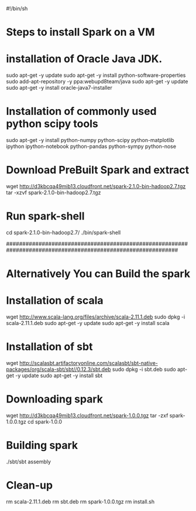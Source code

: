 #!/bin/sh

# Steps to install Spark on a VM
 
# installation of Oracle Java JDK.
sudo apt-get -y update
sudo apt-get -y install python-software-properties
sudo add-apt-repository -y ppa:webupd8team/java
sudo apt-get -y update
sudo apt-get -y install oracle-java7-installer

# Installation of commonly used python scipy tools
sudo apt-get -y install python-numpy python-scipy python-matplotlib ipython ipython-notebook python-pandas python-sympy python-nose

# Download PreBuilt Spark and extract
wget http://d3kbcqa49mib13.cloudfront.net/spark-2.1.0-bin-hadoop2.7.tgz
tar -xzvf spark-2.1.0-bin-hadoop2.7.tgz

# Run spark-shell
cd spark-2.1.0-bin-hadoop2.7/
./bin/spark-shell

#############################################################################################################
# Alternatively You can Build the spark 
# Installation of scala
wget http://www.scala-lang.org/files/archive/scala-2.11.1.deb
sudo dpkg -i scala-2.11.1.deb
sudo apt-get -y update
sudo apt-get -y install scala
# Installation of sbt
wget http://scalasbt.artifactoryonline.com/scalasbt/sbt-native-packages/org/scala-sbt/sbt//0.12.3/sbt.deb
sudo dpkg -i sbt.deb
sudo apt-get -y update
sudo apt-get -y install sbt
# Downloading spark
wget http://d3kbcqa49mib13.cloudfront.net/spark-1.0.0.tgz
tar -zxf spark-1.0.0.tgz
cd spark-1.0.0
# Building spark
./sbt/sbt assembly
# Clean-up
rm scala-2.11.1.deb
rm sbt.deb
rm spark-1.0.0.tgz
rm install.sh


